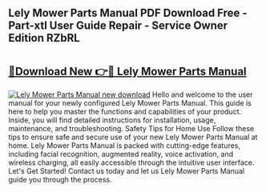 ## Lely Mower Parts Manual PDF Download Free - Part-xtl User Guide Repair - Service Owner Edition RZbRL

# <h2><a href="http://bc96602.oget.top/?id=Lely+Mower+Parts+Manual">🔗Download New 👉🔴 Lely Mower Parts Manual</a></h2>

[![Lely Mower Parts Manual new download](https://i.imgur.com/5g1atiW.png)](http://bc96602.oget.top/?id=Lely+Mower+Parts+Manual)
Hello and welcome to the user manual for your newly configured Lely Mower Parts Manual. This guide is here to help you master the functions and capabilities of your product. Inside, you will find detailed instructions for installation, usage, maintenance, and troubleshooting. Safety Tips for Home Use Follow these tips to ensure safe and secure use of your new Lely Mower Parts Manual at home. Lely Mower Parts Manual is packed with cutting-edge features, including facial recognition, augmented reality, voice activation, and wireless charging, all easily accessible through the intuitive user interface. Let's Get Started! Contact us today and let us Lely Mower Parts Manual guide you through the process.
